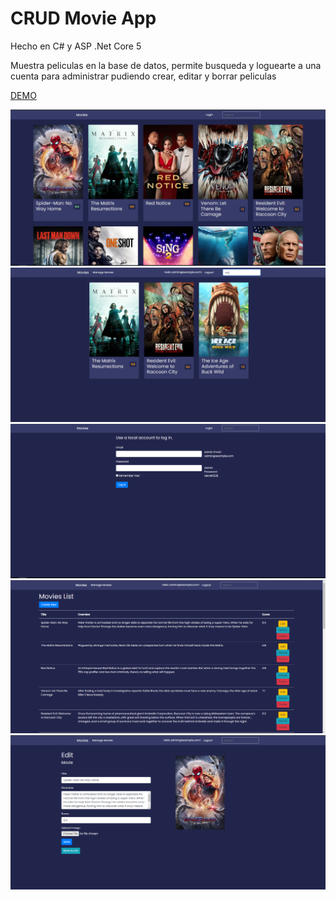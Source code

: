 # CRUD Movie App


Hecho en C# y ASP .Net Core 5

Muestra peliculas en la base de datos, permite busqueda y loguearte a una cuenta para administrar pudiendo crear, editar y borrar peliculas


[DEMO](https://movies-mv.herokuapp.com/)

![alt text](https://github.com/MatiasV91/Movies/blob/master/github/Homepage.PNG)
![alt text](https://github.com/MatiasV91/Movies/blob/master/github/Search.PNG)
![alt text](https://github.com/MatiasV91/Movies/blob/master/github/login.PNG)
![alt text](https://github.com/MatiasV91/Movies/blob/master/github/manage.PNG)
![alt text](https://github.com/MatiasV91/Movies/blob/master/github/Edit.PNG)

